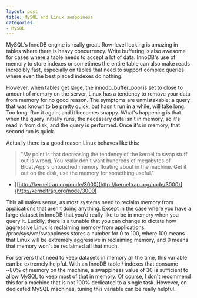 ```yaml
---
layout: post
title: MySQL and Linux swappiness
categories:
- MySQL
---
```

MySQL's InnoDB engine is really great. Row-level locking is amazing in tables
where there is heavy concurrency. Write buffering is also awesome for cases
where a table needs to accept a lot of data. InnoDB's use of memory to store
indexes or sometimes the entire table can also make reads incredibly fast,
especially on tables that need to support complex queries where even the best
placed indexes do nothing.

  
However, when tables get large, the innodb_buffer_pool is set to close to
amount of memory on the server, Linux has a tendency to remove your data from
memory for no good reason. The symptoms are unmistakable: a query that was
known to be pretty quick, but hasn't run in a while, will take long. Too long.
Run it again, and it becomes snappy. What's happening is that when the query
initially runs, the necessary data isn't in memory, so it's read in from disk,
and the query is performed. Once it's in memory, that second run is quick.

  
Actually there is a good reason Linux behaves like this:

  

> "My point is that decreasing the tendency of the kernel to swap stuff out is
wrong. You really don't want hundreds of megabytes of BloatyApp's untouched
memory floating about in the machine. Get it out on the disk, use the memory
for something useful."

  
  
- [[http://kerneltrap.org/node/3000](http://kerneltrap.org/node/3000)](http://kerneltrap.org/node/3000)  
  
This all makes sense, as most systems need to reclaim memory from applications
that aren't doing anything. Except in the case where you have a large dataset
in InnoDB that you'd really like to be in memory when you query it. Luckily,
there is a tunable that you can change to dictate how aggressive Linux is
reclaiming memory from applications. /proc/sys/vm/swappiness stores a number
for 0 to 100, where 100 means that Linux will be extremely aggressive in
reclaiming memory, and 0 means that memory won't be reclaimed all that much.

  
For servers that need to keep datasets in memory all the time, this variable
can be extremely helpful. With an InnoDB table / indexes that consume ~80% of
memory on the machine, a swappiness value of 30 is sufficient to allow MySQL
to keep most of that in memory. Of course, I don't recommend this for a
machine that is not 100% dedicated to a single task. However, on dedicated
MySQL machines, tuning this variable can be really helpful.

